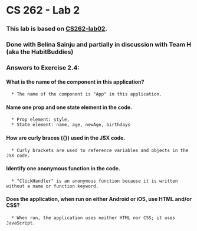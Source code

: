 # CS 262 - Lab 2

### This lab is based on [CS262-lab02](https://cs.calvin.edu/courses/cs/262/kvlinden/02management/lab.html).

### Done with Belina Sainju and partially in discussion with Team H (aka the HabitBuddies)

### Answers to Exercise 2.4:
   #### What is the name of the component in this application?
      * The name of the component is "App" in this application.

   #### Name one prop and one state element in the code.
      * Prop element: style,  
      * State element: name, age, newAge, birthdays

   #### How are curly braces ({}) used in the JSX code.
      * Curly brackets are used to reference variables and objects in the JSX code.
   
   #### Identify one anonymous function in the code.
      * "ClickHandler" is an anonymous function because it is written without a name or function keyword.

   #### Does the application, when run on either Android or iOS, use HTML and/or CSS?
      * When run, the application uses neither HTML nor CSS; it uses JavaScript.

